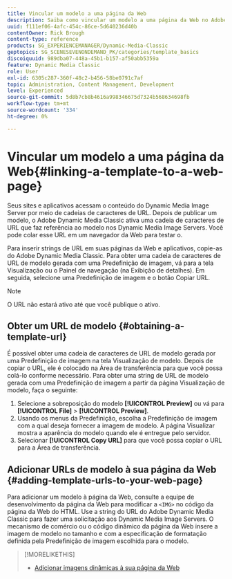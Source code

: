 ```yaml
---
title: Vincular um modelo a uma página da Web
description: Saiba como vincular um modelo a uma página da Web no Adobe Dynamic Media Classic.
uuid: f111ef06-4afc-454c-86ce-5d640236d40b
contentOwner: Rick Brough
content-type: reference
products: SG_EXPERIENCEMANAGER/Dynamic-Media-Classic
geptopics: SG_SCENESEVENONDEMAND_PK/categories/template_basics
discoiquuid: 989dba07-448a-45b1-b157-af50abb5359a
feature: Dynamic Media Classic
role: User
exl-id: 6305c287-360f-48c2-b456-58be0791c7af
topic: Administration, Content Management, Development
level: Experienced
source-git-commit: 5d8b7cb8b4616a998346675d7324b568634698fb
workflow-type: tm+mt
source-wordcount: '334'
ht-degree: 0%

---
```


# Vincular um modelo a uma página da Web{#linking-a-template-to-a-web-page}

Seus sites e aplicativos acessam o conteúdo do Dynamic Media Image Server por meio de cadeias de caracteres de URL. Depois de publicar um modelo, o Adobe Dynamic Media Classic ativa uma cadeia de caracteres de URL que faz referência ao modelo nos Dynamic Media Image Servers. Você pode colar esse URL em um navegador da Web para testar o.

Para inserir strings de URL em suas páginas da Web e aplicativos, copie-as do Adobe Dynamic Media Classic. Para obter uma cadeia de caracteres de URL de modelo gerada com uma Predefinição de imagem, vá para a tela Visualização ou o Painel de navegação (na Exibição de detalhes). Em seguida, selecione uma Predefinição de imagem e o botão Copiar URL.

>[!NOTE]
>
>O URL não estará ativo até que você publique o ativo.

## Obter um URL de modelo {#obtaining-a-template-url}

É possível obter uma cadeia de caracteres de URL de modelo gerada por uma Predefinição de imagem na tela Visualização de modelo. Depois de copiar o URL, ele é colocado na Área de transferência para que você possa colá-lo conforme necessário. Para obter uma string de URL de modelo gerada com uma Predefinição de imagem a partir da página Visualização de modelo, faça o seguinte:

1. Selecione a sobreposição do modelo **[!UICONTROL Preview]** ou vá para **[!UICONTROL File]** > **[!UICONTROL Preview]**.
1. Usando os menus da Predefinição, escolha a Predefinição de imagem com a qual deseja fornecer a imagem de modelo. A página Visualizar mostra a aparência do modelo quando ele é entregue pelo servidor.
1. Selecionar **[!UICONTROL Copy URL]** para que você possa copiar o URL para a Área de transferência.

## Adicionar URLs de modelo à sua página da Web {#adding-template-urls-to-your-web-page}

Para adicionar um modelo à página da Web, consulte a equipe de desenvolvimento da página da Web para modificar a `<IMG>` no código da página da Web do HTML. Use a string do URL do Adobe Dynamic Media Classic para fazer uma solicitação aos Dynamic Media Image Servers. O mecanismo de comércio ou o código dinâmico da página da Web insere a imagem de modelo no tamanho e com a especificação de formatação definida pela Predefinição de imagem escolhida para o modelo.

>[!MORELIKETHIS]
>
>* [Adicionar imagens dinâmicas à sua página da Web](linking-urls-web-application.md#adding_dynamic_images_to_your_web_page)
